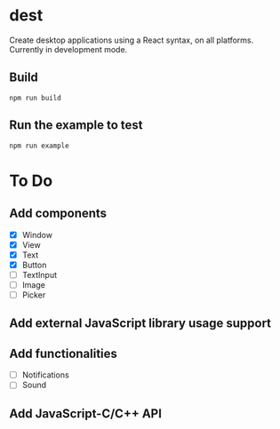 # dest

Create desktop applications using a React syntax, on all platforms.
Currently in development mode.

## Build

```
npm run build
```

## Run the example to test

```
npm run example
```

# To Do

## Add components

-   [x] Window
-   [x] View
-   [x] Text
-   [x] Button
-   [ ] TextInput
-   [ ] Image
-   [ ] Picker

## Add external JavaScript library usage support

## Add functionalities

-   [ ] Notifications
-   [ ] Sound

## Add JavaScript-C/C++ API
